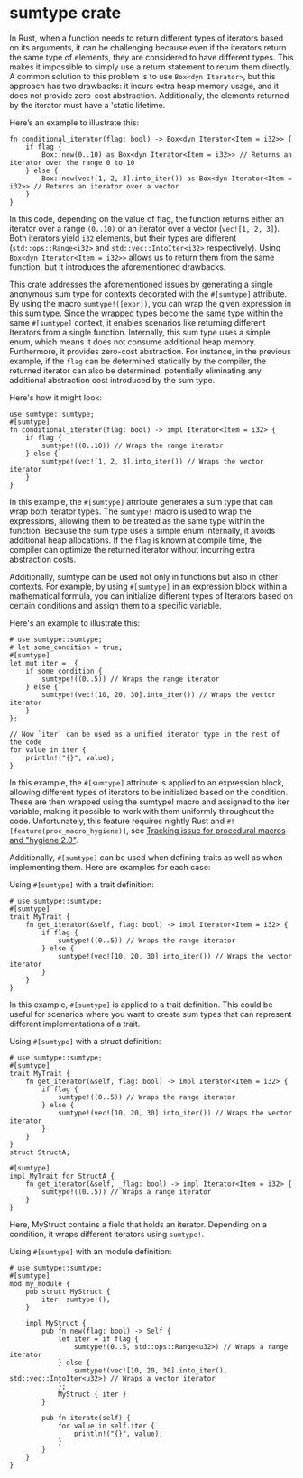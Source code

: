 # sumtype crate

In Rust, when a function needs to return different types of iterators based on its arguments, it can be challenging because even if the iterators return the same type of elements, they are considered to have different types. This makes it impossible to simply use a return statement to return them directly. A common solution to this problem is to use `Box<dyn Iterator>`, but this approach has two drawbacks: it incurs extra heap memory usage, and it does not provide zero-cost abstraction. Additionally, the elements returned by the iterator must have a 'static lifetime.

Here’s an example to illustrate this:

```
fn conditional_iterator(flag: bool) -> Box<dyn Iterator<Item = i32>> {
    if flag {
        Box::new(0..10) as Box<dyn Iterator<Item = i32>> // Returns an iterator over the range 0 to 10
    } else {
        Box::new(vec![1, 2, 3].into_iter()) as Box<dyn Iterator<Item = i32>> // Returns an iterator over a vector
    }
}
```
In this code, depending on the value of flag, the function returns either an iterator over a range `(0..10)` or an iterator over a vector (`vec![1, 2, 3]`). Both iterators yield `i32` elements, but their types are different (`std::ops::Range<i32>` and `std::vec::IntoIter<i32>` respectively). Using `Box<dyn Iterator<Item = i32>>` allows us to return them from the same function, but it introduces the aforementioned drawbacks.


This crate addresses the aforementioned issues by generating a single anonymous sum type for contexts decorated with the `#[sumtype]` attribute. By using the macro `sumtype!([expr])`, you can wrap the given expression in this sum type. Since the wrapped types become the same type within the same `#[sumtype]` context, it enables scenarios like returning different Iterators from a single function. Internally, this sum type uses a simple enum, which means it does not consume additional heap memory. Furthermore, it provides zero-cost abstraction. For instance, in the previous example, if the `flag` can be determined statically by the compiler, the returned iterator can also be determined, potentially eliminating any additional abstraction cost introduced by the sum type.

Here's how it might look:

```
use sumtype::sumtype;
#[sumtype]
fn conditional_iterator(flag: bool) -> impl Iterator<Item = i32> {
    if flag {
        sumtype!((0..10)) // Wraps the range iterator
    } else {
        sumtype!(vec![1, 2, 3].into_iter()) // Wraps the vector iterator
    }
}
```

In this example, the `#[sumtype]` attribute generates a sum type that can wrap both iterator types. The `sumtype!` macro is used to wrap the expressions, allowing them to be treated as the same type within the function. Because the sum type uses a simple enum internally, it avoids additional heap allocations. If the `flag` is known at compile time, the compiler can optimize the returned iterator without incurring extra abstraction costs.

Additionally, sumtype can be used not only in functions but also in other contexts. For example, by using `#[sumtype]` in an expression block within a mathematical formula, you can initialize different types of Iterators based on certain conditions and assign them to a specific variable.

Here's an example to illustrate this:

```ignore
# use sumtype::sumtype;
# let some_condition = true;
#[sumtype]
let mut iter =  {
    if some_condition {
        sumtype!((0..5)) // Wraps the range iterator
    } else {
        sumtype!(vec![10, 20, 30].into_iter()) // Wraps the vector iterator
    }
};

// Now `iter` can be used as a unified iterator type in the rest of the code
for value in iter {
    println!("{}", value);
}
```

In this example, the `#[sumtype]` attribute is applied to an expression block, allowing different types of iterators to be initialized based on the condition. These are then wrapped using the sumtype! macro and assigned to the iter variable, making it possible to work with them uniformly throughout the code. Unfortunately, this feature requires nightly Rust and `#![feature(proc_macro_hygiene)]`, see [Tracking issue for procedural macros and "hygiene 2.0"](https://github.com/rust-lang/rust/issues/54727).

Additionally, `#[sumtype]` can be used when defining traits as well as when implementing them. Here are examples for each case:

Using `#[sumtype]` with a trait definition:

```
# use sumtype::sumtype;
#[sumtype]
trait MyTrait {
    fn get_iterator(&self, flag: bool) -> impl Iterator<Item = i32> {
        if flag {
            sumtype!((0..5)) // Wraps the range iterator
        } else {
            sumtype!(vec![10, 20, 30].into_iter()) // Wraps the vector iterator
        }
    }
}
```

In this example, `#[sumtype]` is applied to a trait definition. This could be useful for scenarios where you want to create sum types that can represent different implementations of a trait.

Using `#[sumtype]` with a struct definition:

```
# use sumtype::sumtype;
#[sumtype]
trait MyTrait {
    fn get_iterator(&self, flag: bool) -> impl Iterator<Item = i32> {
        if flag {
            sumtype!((0..5)) // Wraps the range iterator
        } else {
            sumtype!(vec![10, 20, 30].into_iter()) // Wraps the vector iterator
        }
    }
}
struct StructA;

#[sumtype]
impl MyTrait for StructA {
    fn get_iterator(&self, _flag: bool) -> impl Iterator<Item = i32> {
        sumtype!((0..5)) // Wraps a range iterator
    }
}
```

Here, MyStruct contains a field that holds an iterator. Depending on a condition, it wraps different iterators using `sumtype!`.

Using `#[sumtype]` with an module definition:

```ignore
# use sumtype::sumtype;
#[sumtype]
mod my_module {
    pub struct MyStruct {
        iter: sumtype!(),
    }

    impl MyStruct {
        pub fn new(flag: bool) -> Self {
            let iter = if flag {
                sumtype!(0..5, std::ops::Range<u32>) // Wraps a range iterator
            } else {
                sumtype!(vec![10, 20, 30].into_iter(), std::vec::IntoIter<u32>) // Wraps a vector iterator
            };
            MyStruct { iter }
        }

        pub fn iterate(self) {
            for value in self.iter {
                println!("{}", value);
            }
        }
    }
}
```

